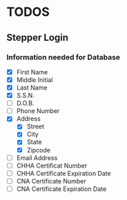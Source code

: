# TODOS

## Stepper Login

### Information needed for Database

- [x] First Name
- [x] Middle Initial
- [x] Last Name
- [x] S.S.N.
- [ ] D.O.B.
- [ ] Phone Number
- [x] Address
  - [x] Street
  - [x] City
  - [x] State
  - [x] Zipcode
- [ ] Email Address
- [ ] CHHA Certificat Number
- [ ] CHHA Certificate Expiration Date
- [ ] CNA Certificate Number
- [ ] CNA Certificate Expiration Date
